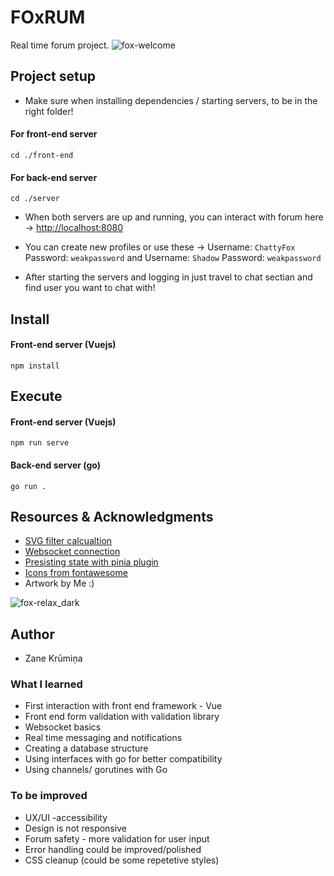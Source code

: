 [//]: # "Do Ctrl + Shift + V for a better viewing experience"

# FOxRUM
Real time forum project. 
![fox-welcome](https://user-images.githubusercontent.com/79696183/200189627-ecb9db5e-c78c-43d8-ad8f-2fb34b97bd75.png)

## Project setup


- Make sure when installing dependencies / starting servers, to be in the right folder!

#### For front-end server

```
cd ./front-end
```

#### For back-end server

```
cd ./server
```

- When both servers are up and running, you can interact with forum here -> [http://localhost:8080](http://localhost:8080/login)

- You can create new profiles or use these -> Username: `ChattyFox` Password: `weakpassword` and Username: `Shadow` Password: `weakpassword` 

- After starting the servers and logging in just travel to chat sectian and find user you want to chat with!

## Install

#### Front-end server (Vuejs)

```
npm install
```

## Execute

#### Front-end server (Vuejs)

```
npm run serve
```

#### Back-end server (go)

```
go run .
```

## Resources & Acknowledgments

- [SVG filter calcualtion](https://codepen.io/sosuke/pen/Pjoqqp)
- [Websocket connection](https://www.whichdev.com/go-vuejs-chat/)
- [Presisting state with pinia plugin](https://github.com/prazdevs/pinia-plugin-persistedstate)
- [Icons from fontawesome](https://fontawesome.com/icons)
- Artwork by Me :)


![fox-relax_dark](https://user-images.githubusercontent.com/79696183/200189638-affa7ec4-9616-4620-9942-758e8d6b7eb3.png)

## Author

- Zane Krūmiņa

### What I learned

- First interaction with front end framework - Vue
- Front end form validation with validation library
- Websocket basics
- Real time messaging and notifications
- Creating a database structure
- Using interfaces with go for better compatibility
- Using channels/ gorutines with Go

### To be improved

- UX/UI -accessibility
- Design is not responsive
- Forum safety - more validation for user input
- Error handling could be improved/polished
- CSS cleanup (could be some repetetive styles)
